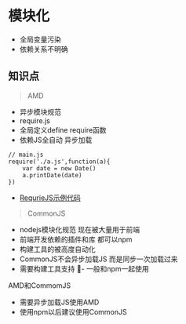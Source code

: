 模块化
=====

- 全局变量污染
- 依赖关系不明确

知识点
----
> AMD
- 异步模块规范
- require.js
- 全局定义define require函数
- 依赖JS全自动 异步加载
```
// main.js
require('./a.js',function(a){
    var date = new Date()
    a.printDate(date)
})
```
 - [RequrieJS示例代码](../src/requirejs)


> CommonJS
- nodejs模块化规范 现在被大量用于前端
- 前端开发依赖的插件和库 都可以npm
- 构建工具的被高度自动化
- CommonJS不会异步加载JS 而是同步一次加载过来
- 需要构建工具支持
- 一般和npm一起使用

AMD和CommomJS
- 需要异步加载JS使用AMD
- 使用npm以后建议使用CommonJS
